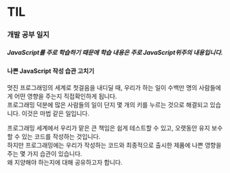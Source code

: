 # TIL

<h3>개발 공부 일지</h3>
<h5>JavaScript를 주로 학습하기 때문에 학습 내용은 주로 JavaScript위주의 내용입니다.</h5>
<h4>나쁜 JavaScript 작성 습관 고치기</h4>
<p> 
  멋진 프로그래밍의 세계로 첫걸음을 내디딜 때, 우리가 하는 일이 수백만 명의 사람들에게 어떤 영향을 주는지 직접확인하게 됩니다.<br> 
  프로그래밍 덕분에 많은 사람들의 일이 단지 몇 개의 키를 누르는 것으로 해결되고 있습니다. 이것은 마법 같은 일입니다.<br>
</p>
<p>
  프로그래밍 세계에서 우리가 맡은 큰 책임은 쉽게 테스트할 수 있고, 오랫동안 유지 보수할 수 있는 코드를 작성하는 것입니다.<br>
  하지만 프로그래밍에는 우리가 작성하는 코드와 최종적으로 출시한 제품에 나쁜 영향을 주는 몇 가지 습관이 있습니다.<br>
  왜 지양해야 하는지에 대해 공유하고자 합니다.<br>
</p>
<p></p>

